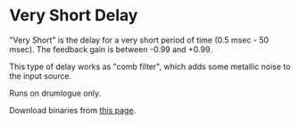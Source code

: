 # Very Short Delay
"Very Short" is the delay for a very short period of time (0.5 msec - 50 msec). The feedback gain is between -0.99 and +0.99.

This type of delay works as "comb filter", which adds some metallic noise to the input source.

Runs on drumlogue only.

Download binaries from [this page](https://github.com/boochow/veryshort/releases).
